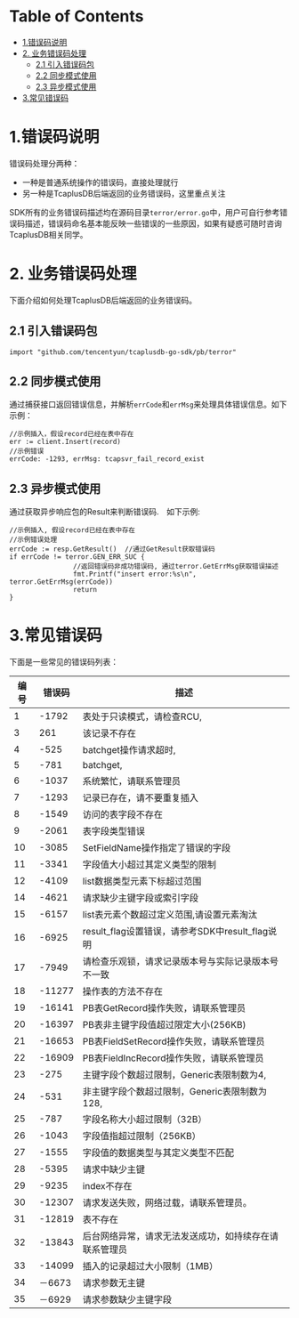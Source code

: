 Table of Contents
=================

   * [1.错误码说明](#1\xE9\x94\x99\xE8\xAF\xAF\xE7\xA0\x81\xE8\xAF\xB4\xE6\x98\x8E)
   * [2. 业务错误码处理](#2-\xE4\xB8\x9A\xE5\x8A\xA1\xE9\x94\x99\xE8\xAF\xAF\xE7\xA0\x81\xE5\xA4\x84\xE7\x90\x86)
      * [2.1 引入错误码包](#21-\xE5\xBC\x95\xE5\x85\xA5\xE9\x94\x99\xE8\xAF\xAF\xE7\xA0\x81\xE5\x8C\x85)
      * [2.2  同步模式使用](#22--\xE5\x90\x8C\xE6\xAD\xA5\xE6\xA8\xA1\xE5\xBC\x8F\xE4\xBD\xBF\xE7\x94\xA8)
      * [2.3 异步模式使用](#23-\xE5\xBC\x82\xE6\xAD\xA5\xE6\xA8\xA1\xE5\xBC\x8F\xE4\xBD\xBF\xE7\x94\xA8)
   * [3.常见错误码](#3\xE5\xB8\xB8\xE8\xA7\x81\xE9\x94\x99\xE8\xAF\xAF\xE7\xA0\x81)

# 1.错误码说明
错误码处理分两种：
* 一种是普通系统操作的错误码，直接处理就行
* 另一种是TcaplusDB后端返回的业务错误码，这里重点关注

SDK所有的业务错误码描述均在源码目录`terror/error.go`中，用户可自行参考错误码描述，错误码命名基本能反映一些错误的一些原因，如果有疑惑可随时咨询TcaplusDB相关同学。
# 2. 业务错误码处理
下面介绍如何处理TcaplusDB后端返回的业务错误码。
## 2.1 引入错误码包
```
import "github.com/tencentyun/tcaplusdb-go-sdk/pb/terror"
```

## 2.2  同步模式使用
通过捕获接口返回错误信息，并解析`errCode`和`errMsg`来处理具体错误信息。如下示例：
```
//示例插入，假设record已经在表中存在
err := client.Insert(record)
//示例错误
errCode: -1293, errMsg: tcapsvr_fail_record_exist
```

## 2.3 异步模式使用
通过获取异步响应包的Result来判断错误码.　如下示例:
```
//示例插入, 假设record已经在表中存在
//示例错误处理
errCode := resp.GetResult()  //通过GetResult获取错误码
if errCode != terror.GEN_ERR_SUC {
                //返回错误码非成功错误码, 通过terror.GetErrMsg获取错误描述
                fmt.Printf("insert error:%s\n", terror.GetErrMsg(errCode))
                return
}
```

# 3.常见错误码
下面是一些常见的错误码列表：

|	编号	|	错误码	|	描述	|
| ---          |   ---          | ---          |
|	1	|	-1792	|	表处于只读模式，请检查RCU,	|
|	3	|	261	|	该记录不存在	|
|	4	|	-525	|	batchget操作请求超时,	|
|	5	|	-781	|	batchget,	|
|	6	|	-1037	|	系统繁忙，请联系管理员	|
|	7	|	-1293	|	记录已存在，请不要重复插入	|
|	8	|	-1549	|	访问的表字段不存在	|
|	9	|	-2061	|	表字段类型错误	|
|	10	|	-3085	|	SetFieldName操作指定了错误的字段	|
|	11	|	-3341	|	字段值大小超过其定义类型的限制	|
|	12	|	-4109	|	list数据类型元素下标超过范围	|
|	14	|	-4621	|	请求缺少主键字段或索引字段	|
|	15	|	-6157	|	list表元素个数超过定义范围,请设置元素淘汰	|
|	16	|	-6925	|	result_flag设置错误，请参考SDK中result_flag说明	|
|	17	|	-7949	|	请检查乐观锁，请求记录版本号与实际记录版本号不一致	|
|	18	|	-11277	|	操作表的方法不存在	|
|	19	|	-16141	|	PB表GetRecord操作失败，请联系管理员	|
|	20	|	-16397	|	PB表非主键字段值超过限定大小(256KB)	|
|	21	|	-16653	|	PB表FieldSetRecord操作失败，请联系管理员	|
|	22	|	-16909	|	PB表FieldIncRecord操作失败，请联系管理员	|
|	23	|	-275	|	主键字段个数超过限制，Generic表限制数为4,	|
|	24	|	-531	|	非主键字段个数超过限制，Generic表限制数为128,	|
|	25	|	-787	|	字段名称大小超过限制（32B）	|
|	26	|	-1043	|	字段值指超过限制（256KB）	|
|	27	|	-1555	|	字段值的数据类型与其定义类型不匹配	|
|	28	|	-5395	|	请求中缺少主键	|
|	29	|	-9235	|	index不存在	|
|	30	|	-12307	|	请求发送失败，网络过载，请联系管理员。	|
|	31	|	-12819	|	表不存在	|
|	32	|	-13843	|	后台网络异常，请求无法发送成功，如持续存在请联系管理员	|
|	33	|	-14099	|	插入的记录超过大小限制（1MB）	|
|	34	|	－6673	|	请求参数无主键	|
|	35	|	－6929	|	请求参数缺少主键字段	|
